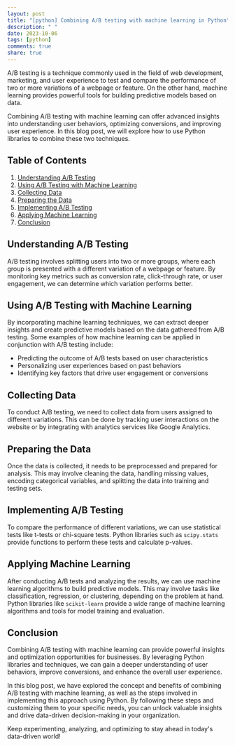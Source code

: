```yaml
---
layout: post
title: "[python] Combining A/B testing with machine learning in Python"
description: " "
date: 2023-10-06
tags: [python]
comments: true
share: true
---
```


A/B testing is a technique commonly used in the field of web development, marketing, and user experience to test and compare the performance of two or more variations of a webpage or feature. On the other hand, machine learning provides powerful tools for building predictive models based on data.

Combining A/B testing with machine learning can offer advanced insights into understanding user behaviors, optimizing conversions, and improving user experience. In this blog post, we will explore how to use Python libraries to combine these two techniques.

## Table of Contents
1. [Understanding A/B Testing](#understanding-ab-testing)
2. [Using A/B Testing with Machine Learning](#using-ab-testing-with-machine-learning)
3. [Collecting Data](#collecting-data)
4. [Preparing the Data](#preparing-the-data)
5. [Implementing A/B Testing](#implementing-ab-testing)
6. [Applying Machine Learning](#applying-machine-learning)
7. [Conclusion](#conclusion)

## Understanding A/B Testing
A/B testing involves splitting users into two or more groups, where each group is presented with a different variation of a webpage or feature. By monitoring key metrics such as conversion rate, click-through rate, or user engagement, we can determine which variation performs better.

## Using A/B Testing with Machine Learning
By incorporating machine learning techniques, we can extract deeper insights and create predictive models based on the data gathered from A/B testing. Some examples of how machine learning can be applied in conjunction with A/B testing include:
- Predicting the outcome of A/B tests based on user characteristics
- Personalizing user experiences based on past behaviors
- Identifying key factors that drive user engagement or conversions

## Collecting Data
To conduct A/B testing, we need to collect data from users assigned to different variations. This can be done by tracking user interactions on the website or by integrating with analytics services like Google Analytics.

## Preparing the Data
Once the data is collected, it needs to be preprocessed and prepared for analysis. This may involve cleaning the data, handling missing values, encoding categorical variables, and splitting the data into training and testing sets.

## Implementing A/B Testing
To compare the performance of different variations, we can use statistical tests like t-tests or chi-square tests. Python libraries such as `scipy.stats` provide functions to perform these tests and calculate p-values.

## Applying Machine Learning
After conducting A/B tests and analyzing the results, we can use machine learning algorithms to build predictive models. This may involve tasks like classification, regression, or clustering, depending on the problem at hand. Python libraries like `scikit-learn` provide a wide range of machine learning algorithms and tools for model training and evaluation.

## Conclusion
Combining A/B testing with machine learning can provide powerful insights and optimization opportunities for businesses. By leveraging Python libraries and techniques, we can gain a deeper understanding of user behaviors, improve conversions, and enhance the overall user experience.

In this blog post, we have explored the concept and benefits of combining A/B testing with machine learning, as well as the steps involved in implementing this approach using Python. By following these steps and customizing them to your specific needs, you can unlock valuable insights and drive data-driven decision-making in your organization.

Keep experimenting, analyzing, and optimizing to stay ahead in today's data-driven world!